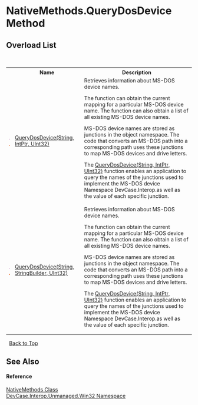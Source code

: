 # NativeMethods.QueryDosDevice Method 
 


## Overload List
&nbsp;<table><tr><th></th><th>Name</th><th>Description</th></tr><tr><td>![Public method](media/pubmethod.gif "Public method")![Static member](media/static.gif "Static member")</td><td><a href="M_DevCase_Interop_Unmanaged_Win32_NativeMethods_QueryDosDevice">QueryDosDevice(String, IntPtr, UInt32)</a></td><td>
Retrieves information about MS-DOS device names. 

 The function can obtain the current mapping for a particular MS-DOS device name. The function can also obtain a list of all existing MS-DOS device names. 

 MS-DOS device names are stored as junctions in the object namespace. The code that converts an MS-DOS path into a corresponding path uses these junctions to map MS-DOS devices and drive letters. 

 The <a href="M_DevCase_Interop_Unmanaged_Win32_NativeMethods_QueryDosDevice">QueryDosDevice(String, IntPtr, UInt32)</a> function enables an application to query the names of the junctions used to implement the MS-DOS device Namespace DevCase.Interop.as well as the value of each specific junction.</td></tr><tr><td>![Public method](media/pubmethod.gif "Public method")![Static member](media/static.gif "Static member")</td><td><a href="M_DevCase_Interop_Unmanaged_Win32_NativeMethods_QueryDosDevice_1">QueryDosDevice(String, StringBuilder, UInt32)</a></td><td>
Retrieves information about MS-DOS device names. 

 The function can obtain the current mapping for a particular MS-DOS device name. The function can also obtain a list of all existing MS-DOS device names. 

 MS-DOS device names are stored as junctions in the object namespace. The code that converts an MS-DOS path into a corresponding path uses these junctions to map MS-DOS devices and drive letters. 

 The <a href="M_DevCase_Interop_Unmanaged_Win32_NativeMethods_QueryDosDevice">QueryDosDevice(String, IntPtr, UInt32)</a> function enables an application to query the names of the junctions used to implement the MS-DOS device Namespace DevCase.Interop.as well as the value of each specific junction.</td></tr></table>&nbsp;
<a href="#nativemethods.querydosdevice-method">Back to Top</a>

## See Also


#### Reference
<a href="T_DevCase_Interop_Unmanaged_Win32_NativeMethods">NativeMethods Class</a><br /><a href="N_DevCase_Interop_Unmanaged_Win32">DevCase.Interop.Unmanaged.Win32 Namespace</a><br />